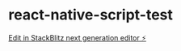 # react-native-script-test

[Edit in StackBlitz next generation editor ⚡️](https://stackblitz.com/~/github.com/dinhhieu2704/react-native-script-test)